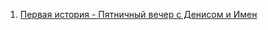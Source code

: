 1. [Первая история - Пятничный вечер с Денисом и Имен](https://github.com/rus4help/russian-language/blob/main/stories/1.md)
